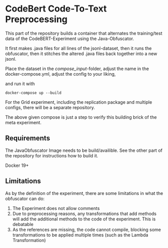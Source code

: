 # CodeBert Code-To-Text Preprocessing 

This part of the repository builds a container that alternates the training/test data of the CodeBERT-Experiment using the Java-Obfuscator. 

It first makes .java files for all lines of the jsonl-dataset, 
then it runs the obfuscator, 
then it stitches the altered .java files back together into a new jsonl.

Place the dataset in the *compose_input*-folder, 
adjust the name in the docker-compose.yml, 
adjust the config to your liking, 

and run it with 

```
docker-compose up --build
```

For the Grid experiment, including the replication package and multiple configs, there will be a separate repository. 

The above given compose is just a step to verify this building brick of the meta experiment.    

## Requirements

The JavaObfuscator Image needs to be build/availible.
See the other part of the repository for instructions how to build it.

Docker 19+

## Limitations

As by the definition of the experiment, there are some limitations in what the obfuscator can do: 

1. The Experiment does not allow comments
2. Due to preprocessing reasons, any transformations that add methods will add the additional methods to the code of the experiment. This is debatable
3. As the references are missing, the code cannot compile, blocking some transformations to be applied multiple times (such as the Lambda Transformation)
